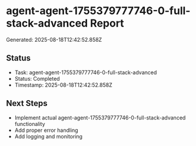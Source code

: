 # agent-agent-1755379777746-0-full-stack-advanced Report

Generated: 2025-08-18T12:42:52.858Z

## Status
- Task: agent-agent-1755379777746-0-full-stack-advanced
- Status: Completed
- Timestamp: 2025-08-18T12:42:52.858Z

## Next Steps
- Implement actual agent-agent-1755379777746-0-full-stack-advanced functionality
- Add proper error handling
- Add logging and monitoring
